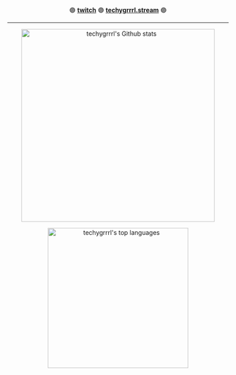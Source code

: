 
<div align="center">
  🟣 <strong><a href="https://twitch.tv/techygrrrl">twitch</a></strong> 🟣
  <strong><a href="https://techygrrrl.stream">techygrrrl.stream</a></strong> 🟣
</div>

---

<div align="center">
<img 
     style="width: 440px; display: block;"
     alt="techygrrrl's Github stats" 
     src="https://github-readme-stats.vercel.app/api?username=techygrrrl&show_icons=true&include_all_commits=true&count_private=true&bg_color=221B32&icon_color=15EFAE&title_color=EF15BF&text_color=FFFFFF&hide_border=true" 
     />

<img 
     style="width: 320px; display: block;"
     alt="techygrrrl's top languages" 
     src="https://github-readme-stats-git-masterrstaa-rickstaa.vercel.app/api/top-langs/?layout=compact&username=techygrrrl&show_icons=true&include_all_commits=true&count_private=true&bg_color=221B32&icon_color=15EFAE&title_color=EF15BF&text_color=FFFFFF&hide_border=true&langs_count=8&hide=python,lua" 
     />

</div>
